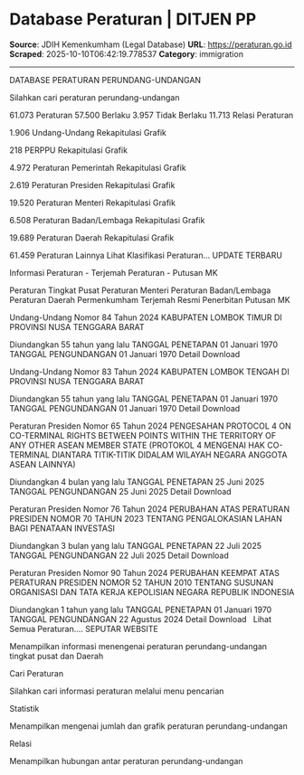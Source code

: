 # Database Peraturan | DITJEN PP

**Source**: JDIH Kemenkumham (Legal Database)
**URL**: https://peraturan.go.id
**Scraped**: 2025-10-10T06:42:19.778537
**Category**: immigration

---

DATABASE PERATURAN PERUNDANG-UNDANGAN

Silahkan cari peraturan perundang-undangan

61.073 Peraturan 57.500 Berlaku 3.957 Tidak Berlaku 11.713 Relasi Peraturan

1.906
Undang-Undang
Rekapitulasi
Grafik

218
PERPPU
Rekapitulasi
Grafik

4.972
Peraturan Pemerintah
Rekapitulasi
Grafik

2.619
Peraturan Presiden
Rekapitulasi
Grafik

19.520
Peraturan Menteri
Rekapitulasi
Grafik

6.508
Peraturan Badan/Lembaga
Rekapitulasi
Grafik

19.689
Peraturan Daerah
Rekapitulasi
Grafik

61.459
Peraturan Lainnya
Lihat Klasifikasi Peraturan...
UPDATE TERBARU

Informasi Peraturan - Terjemah Peraturan - Putusan MK

Peraturan Tingkat Pusat
Peraturan Menteri
Peraturan Badan/Lembaga
Peraturan Daerah
Permenkumham
Terjemah Resmi
Penerbitan Putusan MK



Undang-Undang Nomor 84 Tahun 2024
KABUPATEN LOMBOK TIMUR DI PROVINSI NUSA TENGGARA BARAT

Diundangkan 55 tahun yang lalu
TANGGAL PENETAPAN
01 Januari 1970
TANGGAL PENGUNDANGAN
01 Januari 1970
Detail
Download
 

Undang-Undang Nomor 83 Tahun 2024
KABUPATEN LOMBOK TENGAH DI PROVINSI NUSA TENGGARA BARAT

Diundangkan 55 tahun yang lalu
TANGGAL PENETAPAN
01 Januari 1970
TANGGAL PENGUNDANGAN
01 Januari 1970
Detail
Download
 

Peraturan Presiden Nomor 65 Tahun 2024
PENGESAHAN PROTOCOL 4 ON CO-TERMINAL RIGHTS BETWEEN POINTS WITHIN THE TERRITORY OF ANY OTHER ASEAN MEMBER STATE (PROTOKOL 4 MENGENAI HAK CO-TERMINAL DIANTARA TITIK-TITIK DIDALAM WILAYAH NEGARA ANGGOTA ASEAN LAINNYA)

Diundangkan 4 bulan yang lalu
TANGGAL PENETAPAN
25 Juni 2025
TANGGAL PENGUNDANGAN
25 Juni 2025
Detail
Download
 

Peraturan Presiden Nomor 76 Tahun 2024
PERUBAHAN ATAS PERATURAN PRESIDEN NOMOR 70 TAHUN 2023 TENTANG PENGALOKASIAN LAHAN BAGI PENATAAN INVESTASI

Diundangkan 3 bulan yang lalu
TANGGAL PENETAPAN
22 Juli 2025
TANGGAL PENGUNDANGAN
22 Juli 2025
Detail
Download
 

Peraturan Presiden Nomor 90 Tahun 2024
PERUBAHAN KEEMPAT ATAS PERATURAN PRESIDEN NOMOR 52 TAHUN 2010 TENTANG SUSUNAN ORGANISASI DAN TATA KERJA KEPOLISIAN NEGARA REPUBLIK INDONESIA

Diundangkan 1 tahun yang lalu
TANGGAL PENETAPAN
01 Januari 1970
TANGGAL PENGUNDANGAN
22 Agustus 2024
Detail
Download
 
Lihat Semua Peraturan....
SEPUTAR WEBSITE

Menampilkan informasi menengenai peraturan perundang-undangan tingkat pusat dan Daerah

Cari Peraturan

Silahkan cari informasi peraturan melalui menu pencarian

Statistik

Menampilkan mengenai jumlah dan grafik peraturan perundang-undangan

Relasi

Menampilkan hubungan antar peraturan perundang-undangan
